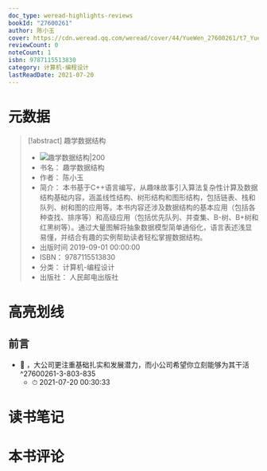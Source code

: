 ```yaml
---
doc_type: weread-highlights-reviews
bookId: "27600261"
author: 陈小玉
cover: https://cdn.weread.qq.com/weread/cover/44/YueWen_27600261/t7_YueWen_27600261.jpg
reviewCount: 0
noteCount: 1
isbn: 9787115513830
category: 计算机-编程设计
lastReadDate: 2021-07-20
---
```

# 元数据
> [!abstract] 趣学数据结构
> - ![ 趣学数据结构|200](https://cdn.weread.qq.com/weread/cover/44/YueWen_27600261/t7_YueWen_27600261.jpg)
> - 书名： 趣学数据结构
> - 作者： 陈小玉
> - 简介： 本书基于C++语言编写，从趣味故事引入算法复杂性计算及数据结构基础内容，涵盖线性结构、树形结构和图形结构，包括链表、栈和队列、树和图的应用等。本书内容还涉及数据结构的基本应用（包括各种查找、排序等）和高级应用（包括优先队列、并查集、B-树、B+树和红黑树等）。通过大量图解将抽象数据模型简单通俗化，语言表述浅显易懂，并结合有趣的实例帮助读者轻松掌握数据结构。
> - 出版时间 2019-09-01 00:00:00
> - ISBN： 9787115513830
> - 分类： 计算机-编程设计
> - 出版社： 人民邮电出版社

# 高亮划线

## 前言


- 📌 ，大公司更注重基础扎实和发展潜力，而小公司希望你立刻能够为其干活 ^27600261-3-803-835
    - ⏱ 2021-07-20 00:30:33 
# 读书笔记

# 本书评论
